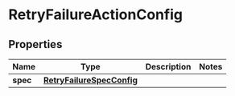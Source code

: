 # RetryFailureActionConfig

## Properties
Name | Type | Description | Notes
------------ | ------------- | ------------- | -------------
**spec** | [**RetryFailureSpecConfig**](RetryFailureSpecConfig.md) |  | 
